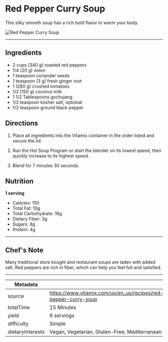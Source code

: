 # Red Pepper Curry Soup

This silky smooth soup has a rich bold flavor to warm your body.

![Red Pepper Curry Soup](https://www.vitamix.com/content/dam/vitamix/home/ascent-x/Try_Anything_Soup.png)

---

## Ingredients

- 2 cups (340 g) roasted red peppers
- 1/4 (20 g) onion
- 1 teaspoon coriander seeds
- 1 teaspoon (3 g) fresh ginger root
- 1 (280 g) crushed tomatoes
- 1/2 (150 g) coconut milk
- 1 1/2 Tablespoons gochujang
- 1/2 teaspoon kosher salt, optional
- 1/2 teaspoon ground black pepper

## Directions

1. Place all ingredients into the Vitamix container in the order listed and secure the lid.

2. Run the Hot Soup Program or start the blender on its lowest speed, then quickly increase to its highest speed.

3. Blend for 7 minutes 30 seconds.

## Nutrition

**1 serving**

- Calories: 150
- Total Fat: 10g
- Total Carbohydrate: 16g
- Dietary Fiber: 3g
- Sugars: 8g
- Protein: 4g

---

## Chef's Note

Many traditional store bought and restaurant soups are laden with added salt. Red peppers are rich in fiber, which can help you feel full and satisfied.

---

| Metadata |  |
| --- | --- |
| source | https://www.vitamix.com/us/en_us/recipes/red-pepper-curry-soup |
| totalTime | 15 Minutes |
| yield | 6 servings |
| difficulty | Simple |
| dietaryInterests | Vegan, Vegetarian, Gluten-Free, Mediterranean |

